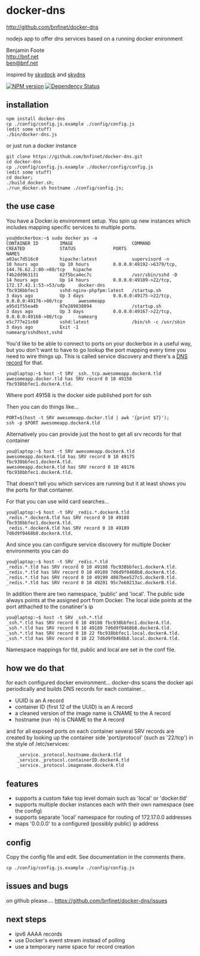 # docker-dns
http://github.com/bnfinet/docker-dns

nodejs app to offer dns services based on a running docker enironment

Benjamin Foote  
http://bnf.net  
ben@bnf.net   

inspired by [skydock](https://github.com/crosbymichael/skydock) and [skydns](https://github.com/skynetservices/skydns)

[![NPM version](https://badge.fury.io/js/docker-dns.png)](http://badge.fury.io/js/docker-dns)
[![Dependency Status](https://david-dm.org/bnfinet/docker-dns.png)](https://david-dm.org/bnfinet/docker-dns)

## installation

    npm install docker-dns
    cp ./config/config.js.example ./config/config.js
    (edit some stuff)
    ./bin/docker-dns.js
    
or just run a docker instance

	git clone https://github.com/bnfinet/docker-dns.git
	cd docker-dns
    cp ./config/config.js.example ./docker/config/config.js
    (edit some stuff)
    cd docker;
    ./build_docker.sh;
    ./run_docker.sh hostname ./config/config.js;


## the use case

You have a Docker.io environment setup.  You spin up new instances
which includes mapping specific services to multiple ports.

	you@dockerbox:~$ sudo docker ps -a
	CONTAINER ID        IMAGE                      COMMAND                CREATED             STATUS              PORTS                                             NAMES
	a03ac7d516c0        hipache:latest             supervisord -n         10 hours ago        Up 10 hours         0.0.0.0:49192->6379/tcp, 144.76.62.2:80->80/tcp   hipache                 
	f4b2dd963131        62f5bca4ec7c               /usr/sbin/sshd -D      14 hours ago        Up 14 hours         0.0.0.0:49189->22/tcp, 172.17.42.1:53->53/udp     docker-dns              
	fbc938bbfec1        sshd-nginx-phpfpm:latest   /startup.sh            3 days ago          Up 3 days           0.0.0.0:49175->22/tcp, 0.0.0.0:49176->80/tcp      awesomeapp               
	a95d1f55ea4b        07e289838094               /startup.sh            3 days ago          Up 3 days           0.0.0.0:49167->22/tcp, 0.0.0.0:49168->80/tcp      namearg                 
	e5c777e21c60        sshd:latest                /bin/sh -c /usr/sbin   3 days ago          Exit -1                                                               namearg/sshdhost,sshd   

You'd like to be able to connect to ports on your dockerbox in a useful way, but you don't
want to have to go lookup the port mapping every time you need to wire things up.  This is called
service discovery and there's a [DNS record](http://en.wikipedia.org/wiki/SRV_record) for that.

	you@laptop:~$ host -t SRV _ssh._tcp.awesomeapp.dockerA.tld
	awesomeapp.docker.tld has SRV record 0 10 49158 fbc938bbfec1.dockerA.tld.

Where port 49158 is the docker side published port for ssh

Then you can do things like...

	PORT=$(host -t SRV awesomeapp.docker.tld | awk '{print $7}');
	ssh -p $PORT awesomeapp.dockerA.tld

Alternatively you can provide just the host to get all srv records for that container

	you@laptop:~$ host -t SRV awesomeapp.dockerA.tld
	awesomeapp.dockerA.tld has SRV record 0 10 49175 fbc938bbfec1.dockerA.tld.
	awesomeapp.dockerA.tld has SRV record 0 10 49176 fbc938bbfec1.dockerA.tld.

That doesn't tell you which services are running but it at least shows you the ports for that container.

For that you can use wild card searches...

	you@laptop:~$ host -t SRV _redis.*.dockerA.tld
	_redis.*.dockerA.tld has SRV record 0 10 49188 fbc938bbfec1.dockerA.tld.
	_redis.*.dockerA.tld has SRV record 0 10 49189 7d6d9f0468b8.dockerA.tld.

And since you can configure service discovery for multiple Docker environments you can do

	you@laptop:~$ host -t SRV _redis.*.tld
	_redis.*.tld has SRV record 0 10 49188 fbc938bbfec1.dockerA.tld.
	_redis.*.tld has SRV record 0 10 49189 7d6d9f0468b8.dockerA.tld.
	_redis.*.tld has SRV record 0 10 49199 4087bee527c5.dockerB.tld.
	_redis.*.tld has SRV record 0 10 49201 95c7e60213ac.dockerB.tld.

In addition there are two namespace, 'public' and 'local'.  The public side always points at
the assigned port from Docker.  The local side points at the port atthached to the conatiner's ip

	you@laptop:~$ host -t SRV _ssh.*.tld
	_ssh.*.tld has SRV record 0 10 49188 fbc938bbfec1.dockerA.tld.
	_ssh.*.tld has SRV record 0 10 49189 7d6d9f0468b8.dockerA.tld.
	_ssh.*.tld has SRV record 0 10 22 fbc938bbfec1.local.dockerA.tld.
	_ssh.*.tld has SRV record 0 10 22 7d6d9f0468b8.local.dockerA.tld.

Namespace mappings for tld, public and local are set in the conf file.


## how we do that

for each configured docker environment... 
docker-dns scans the docker api periodically and builds DNS records
for each container...
- UUID is an A record
- container ID (first 12 of the UUID) is an A record
- a cleaned version of the image name is CNAME to the A record
- hostname (run -h) is CNAME to the A record

and for all exposed ports on each container several SRV records are created by looking up the container side 'port/protocol' (such as '22/tcp') in the style of /etc/services:

````
	_service._protocol.hostname.dockerA.tld
	_service._protocol.containerID.dockerA.tld
	_service._protocol.imagename.dockerA.tld
````

## features

- supports a custom fake top level domain such as 'local' or 'docker.tld'
- supports multiple docker instances each with their own namespace (see the config)
- supports separate 'local' namespace for routing of 172.17.0.0 addresses
- maps '0.0.0.0' to a configured (possibly public) ip address

## config

Copy the config file and edit.  See documentation in the comments there.

	cp ./config/config.js.example ./config/config.js


## issues and bugs

on github please....
https://github.com/bnfinet/docker-dns/issues

## next steps
- ipv6 AAAA records
- use Docker's event stream instead of polling
- use a temporary name space for record creation

